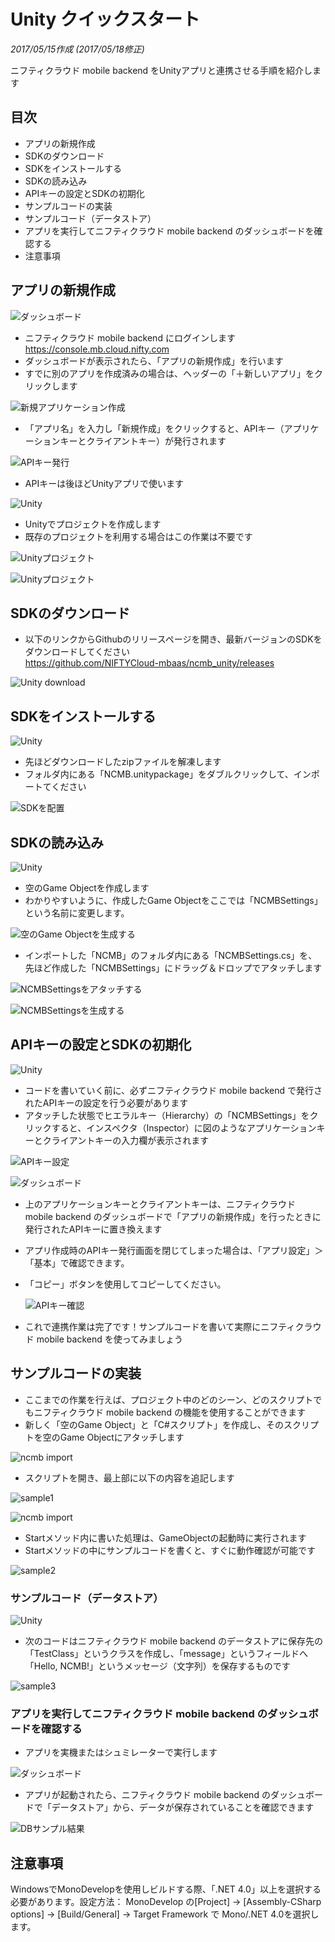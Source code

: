 # Unity クイックスタート
_2017/05/15作成 (2017/05/18修正)_

ニフティクラウド mobile backend をUnityアプリと連携させる手順を紹介します

## 目次
* アプリの新規作成
* SDKのダウンロード
* SDKをインストールする
* SDKの読み込み
* APIキーの設定とSDKの初期化
* サンプルコードの実装
 * サンプルコード（データストア）
 * アプリを実行してニフティクラウド mobile backend のダッシュボードを確認する
* 注意事項

<div style="page-break-before:always"></div>

## アプリの新規作成

![ダッシュボード](/common_image/icon_dashboard.png)

* ニフティクラウド mobile backend にログインします<br>https://console.mb.cloud.nifty.com
* ダッシュボードが表示されたら、「アプリの新規作成」を行います
* すでに別のアプリを作成済みの場合は、ヘッダーの「＋新しいアプリ」をクリックします

 ![新規アプリケーション作成](/common_image/create_app.png)

* 「アプリ名」を入力し「新規作成」をクリックすると、APIキー（アプリケーションキーとクライアントキー）が発行されます

 ![APIキー発行](/common_image/create_app2.png)

* APIキーは後ほどUnityアプリで使います

<div style="page-break-before:always"></div>

![Unity](/common_image/icon_unity.png)

* Unityでプロジェクトを作成します
 * 既存のプロジェクトを利用する場合はこの作業は不要です

 ![Unityプロジェクト](/quickstart_unity/image/new_unityproject.png)

 ![Unityプロジェクト](/quickstart_unity/image/unity_project.png)

<div style="page-break-before:always"></div>

## SDKのダウンロード

* 以下のリンクからGithubのリリースページを開き、最新バージョンのSDKをダウンロードしてください<br>https://github.com/NIFTYCloud-mbaas/ncmb_unity/releases

 ![Unity download](/quickstart_unity/image/sdk_download.png)

<div style="page-break-before:always"></div>

## SDKをインストールする

![Unity](/common_image/icon_unity.png)

* 先ほどダウンロードしたzipファイルを解凍します
* フォルダ内にある「NCMB.unitypackage」をダブルクリックして、インポートてください

 ![SDKを配置](/quickstart_unity/image/import.png)

<div style="page-break-before:always"></div>

## SDKの読み込み

![Unity](/common_image/icon_unity.png)

* 空のGame Objectを作成します
 * わかりやすいように、作成したGame Objectをここでは「NCMBSettings」という名前に変更します。

 ![空のGame Objectを生成する](/quickstart_unity/image/create_empty.png)

<div style="page-break-before:always"></div>

* インポートした「NCMB」のフォルダ内にある「NCMBSettings.cs」を、先ほど作成した「NCMBSettings」にドラッグ＆ドロップでアタッチします

 ![NCMBSettingsをアタッチする](/quickstart_unity/image/attachNCMBSettings.png)

 ![NCMBSettingsを生成する](/quickstart_unity/image/create_ncmbsettings.png)

<div style="page-break-before:always"></div>

## APIキーの設定とSDKの初期化

![Unity](/common_image/icon_unity.png)

* コードを書いていく前に、必ずニフティクラウド mobile backend で発行されたAPIキーの設定を行う必要があります
* アタッチした状態でヒエラルキー（Hierarchy）の「NCMBSettings」をクリックすると、インスペクタ（Inspector）に図のようなアプリケーションキーとクライアントキーの入力欄が表示されます

 ![APIキー設定](/quickstart_unity/image/key_setting.png)

<div style="page-break-before:always"></div>

![ダッシュボード](/common_image/icon_dashboard.png)

* 上のアプリケーションキーとクライアントキーは、ニフティクラウド mobile backend のダッシュボードで「アプリの新規作成」を行ったときに発行されたAPIキーに置き換えます
 * アプリ作成時のAPIキー発行画面を閉じてしまった場合は、「アプリ設定」＞「基本」で確認できます。
 * 「コピー」ボタンを使用してコピーしてください。

   ![APIキー確認](/common_image/check_apikey.png)


* これで連携作業は完了です！サンプルコードを書いて実際にニフティクラウド mobile backend を使ってみましょう

<div style="page-break-before:always"></div>

## サンプルコードの実装

* ここまでの作業を行えば、プロジェクト中のどのシーン、どのスクリプトでもニフティクラウド mobile backend の機能を使用することができます
* 新しく「空のGame Object」と「C#スクリプト」を作成し、そのスクリプトを空のGame Objectにアタッチします

 ![ncmb import](/quickstart_unity/image/ncmb_test_object.png)

<div style="page-break-before:always"></div>

* スクリプトを開き、最上部に以下の内容を追記します

 ![sample1](/quickstart_unity/image/sample1.png)

 ![ncmb import](/quickstart_unity/image/import_ncmb.png)

* Startメソッド内に書いた処理は、GameObjectの起動時に実行されます
* Startメソッドの中にサンプルコードを書くと、すぐに動作確認が可能です

 ![sample2](/quickstart_unity/image/sample2.png)

<div style="page-break-before:always"></div>

### サンプルコード（データストア）

![Unity](/common_image/icon_unity.png)

* 次のコードはニフティクラウド mobile backend のデータストアに保存先の「TestClass」というクラスを作成し、「message」というフィールドへ「Hello, NCMB!」というメッセージ（文字列）を保存するものです

 ![sample3](/quickstart_unity/image/sample3.png)

<div style="page-break-before:always"></div>

### アプリを実行してニフティクラウド mobile backend のダッシュボードを確認する

* アプリを実機またはシュミレーターで実行します

![ダッシュボード](/common_image/icon_dashboard.png)

* アプリが起動されたら、ニフティクラウド mobile backend のダッシュボードで「データストア」から、データが保存されていることを確認できます

 ![DBサンプル結果](/common_image/dbdemo.png)

## 注意事項
WindowsでMonoDevelopを使用しビルドする際、「.NET 4.0」以上を選択する必要があります。設定方法： MonoDevelop の[Project] -> [Assembly-CSharp options] -> [Build/General] -> Target Framework で Mono/.NET 4.0を選択します。
